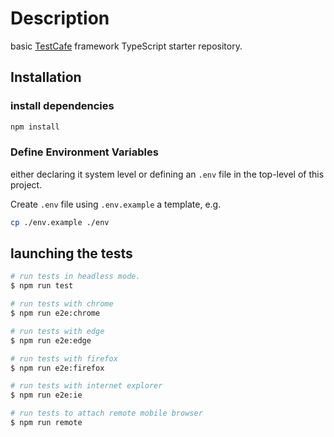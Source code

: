 # Description

basic [TestCafe](https://testcafe.io/) framework TypeScript starter repository.

## Installation

### install dependencies

```bash
npm install
```

### Define Environment Variables

either declaring it system level or defining an `.env` file in the top-level of this project.

Create `.env` file using `.env.example`  a template, e.g.

```bash
cp ./env.example ./env
```

## launching the tests

```bash
# run tests in headless mode.
$ npm run test

# run tests with chrome
$ npm run e2e:chrome

# run tests with edge
$ npm run e2e:edge

# run tests with firefox
$ npm run e2e:firefox

# run tests with internet explorer
$ npm run e2e:ie

# run tests to attach remote mobile browser
$ npm run remote
```

